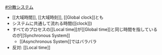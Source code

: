 [#分散システム](分散システム)
- [[大域時間]], [[大域時刻]], [[Global clock]]とも
- システムに共通して流れる時間([[clock]])
- すべてのプロセスの[[Local time]]が[[Global time]]と同じ時間を指しているのが[[Synchronous System]]
	- [[Asynchronous System]]ではバラバラ
- 反対: [[Local time]]
